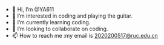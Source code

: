 - 👋 Hi, I’m @YA611
- 👀 I’m interested in coding and playing the guitar.
- 🌱 I’m currently learning coding.
- 💞️ I’m looking to collaborate on coding.
- 📫 How to reach me :my email is 2020200517@ruc.edu.cn

<!---
YA611/YA611 is a ✨ special ✨ repository because its `README.md` (this file) appears on your GitHub profile.
You can click the Preview link to take a look at your changes.
--->

